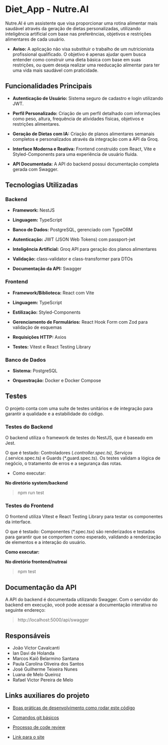 # Diet_App - Nutre.AI

Nutre.AI é um assistente que visa proporcionar uma rotina alimentar mais saudável através da geração de dietas personalizadas, utilizando inteligência artificial com base nas preferências, objetivos e restrições alimentares de cada usuário.

- **Aviso:** A aplicação não visa substituir o trabalho de um nutricionista profissional qualificado. O objetivo é apenas ajudar quem busca entender como construir uma dieta básica com base em suas restrições, ou quem deseja realizar uma reeducação alimentar para ter uma vida mais saudável com praticidade.

## Funcionalidades Principais

- **Autenticação de Usuário:** Sistema seguro de cadastro e login utilizando JWT.

- **Perfil Personalizado:** Criação de um perfil detalhado com informações como peso, altura, frequência de atividades físicas, objetivos e restrições alimentares.

- **Geração de Dietas com IA:** Criação de planos alimentares semanais completos e personalizados através da integração com a API da Groq.

- **Interface Moderna e Reativa:** Frontend construído com React, Vite e Styled-Components para uma experiência de usuário fluida.

- **API Documentada:** A API do backend possui documentação completa gerada com Swagger.

## Tecnologias Utilizadas

### **Backend**

- **Framework:** NestJS

- **Linguagem:** TypeScript

- **Banco de Dados:** PostgreSQL, gerenciado com TypeORM

- **Autenticação:** JWT (JSON Web Tokens) com passport-jwt

- **Inteligência Artificial:** Groq API para geração dos planos alimentares

- **Validação:** class-validator e class-transformer para DTOs

- **Documentação da API:** Swagger

### **Frontend**

- **Framework/Biblioteca:** React com Vite

- **Linguagem:** TypeScript

- **Estilização:** Styled-Components

- **Gerenciamento de Formulários:** React Hook Form com Zod para validação de esquemas

- **Requisições HTTP:** Axios

- **Testes:** Vitest e React Testing Library

### **Banco de Dados**

- **Sistema:** PostgreSQL

- **Orquestração:** Docker e Docker Compose


## Testes

O projeto conta com uma suíte de testes unitários e de integração para garantir a qualidade e a estabilidade do código.

### **Testes do Backend**
O backend utiliza o framework de testes do NestJS, que é baseado em Jest.

O que é testado: Controladores (*.controller.spec.ts), Serviços (*.service.spec.ts) e Guards (*.guard.spec.ts). Os testes validam a lógica de negócio, o tratamento de erros e a segurança das rotas.

- Como executar:

**No diretório system/backend**
> npm run test

### **Testes do Frontend**

O frontend utiliza Vitest e React Testing Library para testar os componentes da interface.

O que é testado: Componentes (*.spec.tsx) são renderizados e testados para garantir que se comportem como esperado, validando a renderização de elementos e a interação do usuário.

**Como executar:**

**No diretório frontend/nutreai**
>npm test

## Documentação da API

A API do backend é documentada utilizando Swagger. Com o servidor do backend em execução, você pode acessar a documentação interativa no seguinte endereço:

> http://localhost:5000/api/swagger

## Responsáveis

- João Victor Cavalcanti <jvpsc>
- Ian Davi de Holanda <idhac>
- Marcos Kaiô Belarmino Santana <mkbs>
- Paula Carolina Oliveira dos Santos <pcos>
- José Guilherme Teixeira Nunes <jgtn>
- Luana de Melo Queiroz <lmq2>
- Rafael Victor Pereira de Melo <rvpm>

## Links auxiliares do projeto

- [Boas práticas de desenvolvimento como rodar este código](contributing.md)

- [Comandos git básicos](auxiliarReadmes/gitCommands.md)

- [Processo de code review](CODE_REVIEW.md)

- [Link para o site](https://nutreai.vercel.app/)

